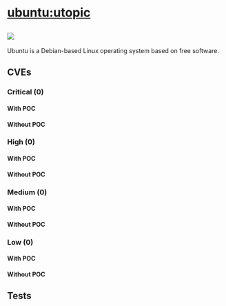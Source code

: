 # [ubuntu:utopic](https://hub.docker.com/_/ubuntu?tab=tags)
![](https://img.shields.io/static/v1?label=tag&message=utopic&color=blue)
---
<p>
Ubuntu is a Debian-based Linux operating system based on free software.
</p>

## CVEs
### Critical (0)
#### With POC

#### Without POC


### High (0)
#### With POC

#### Without POC


### Medium (0)
#### With POC

#### Without POC


### Low (0)
#### With POC

#### Without POC


## Tests
